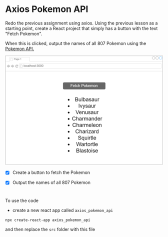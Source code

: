 # Axios Pokemon API

Redo the previous assignment using axios. Using the previous lesson as a starting point, create a React project that simply has a button with the text "Fetch Pokemon".

When this is clicked, output the names of all 807 Pokemon using the [Pokemon API. ](https://pokeapi.co)

![](Pokemon.png)

- [x] Create a button to fetch the Pokemon

- [x] Output the names of all 807 Pokemon

#

To use the code
- create a new react app called ``axios_pokemon_api `` 

```
npx create-react-app axios_pokemon_api
```

and then replace the ``src`` folder with this file 


